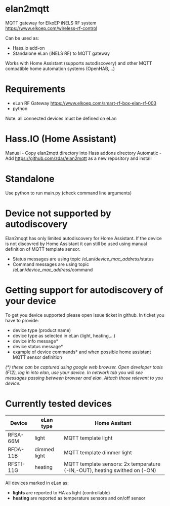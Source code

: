 # elan2mqtt
MQTT gateway for ElkoEP iNELS RF system https://www.elkoep.com/wireless-rf-control

Can be used as:
- Hass.io add-on
- Standalone eLan (iNELS RF) to MQTT gateway

Works with Home Assistant (supports autodiscovery) and other MQTT compatible home automation systems (OpenHAB,...)

# Requirements
- eLan RF Gateway https://www.elkoep.com/smart-rf-box-elan-rf-003
- python

Note: all connected devices must be defined on eLan

# Hass.IO (Home Assistant)
Manual - Copy elan2mqtt directory into Hass addons directory
Automatic - Add https://github.com/zdar/elan2mqtt as a new repository and install


# Standalone
Use python to run main.py (check command line arguments)

# Device not supported by autodiscovery
Elan2mqqt has only limited autodiscovery for Home Assistant. If the device is not discovred by Home Assistant it can still be used using manual definition of MQTT template sensor. 
- Status messages are using topic /eLan/*device_mac_address*/status
- Command messages are using topic /eLan/*device_mac_address*/command

# Getting support for autodiscovery of your device
To get you device supported please open Issue ticket in github.
In ticket you have to provide:
- device type (product name)
- device type as selected in eLan (light, heating,...)
- device info message*
- device status message*
- example of device commands*
and when possible home assistant MQTT sensor definition

_(*) these can be captured using google web browser. Open developer tools (F12), log in into elan, use your device. In network tab you will see messages passing between browser and elan. Attach those relevant to you device._

# Currently tested devices
Device | eLan type | Home Assitant
---|---|---
RFSA-66M | light | MQTT template light
RFDA-11B | dimmed light | MQTT template dimmer light
RFSTI-11G | heating | MQTT template sensors: 2x temperature (-IN,-OUT), heating swithed on (-ON) 

All devices marked in eLan as:
- **lights** are reported to HA as light (controllable)
- **heating** are reported as temperature sensors and on/off sensor
